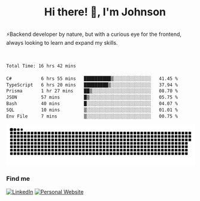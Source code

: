 <div id="user-content-toc">
  <ul align="center">
    <summary><h1 style="display: inline-block">Hi there! 👋, I'm Johnson</h1></summary>
  </ul>
</div>

⚡Backend developer by nature, but with a curious eye for the frontend, always looking to learn and expand my skills.

<br>


<!--START_SECTION:waka-->

```txt
Total Time: 16 hrs 42 mins

C#           6 hrs 55 mins   ██████████▒░░░░░░░░░░░░░░   41.45 %
TypeScript   6 hrs 20 mins   █████████▒░░░░░░░░░░░░░░░   37.94 %
Prisma       1 hr 27 mins    ██▒░░░░░░░░░░░░░░░░░░░░░░   08.70 %
JSON         57 mins         █▒░░░░░░░░░░░░░░░░░░░░░░░   05.75 %
Bash         40 mins         █░░░░░░░░░░░░░░░░░░░░░░░░   04.07 %
SQL          10 mins         ▒░░░░░░░░░░░░░░░░░░░░░░░░   01.01 %
Env File     7 mins          ▒░░░░░░░░░░░░░░░░░░░░░░░░   00.75 %
```

<!--END_SECTION:waka-->

<picture>
  <source  srcset="https://github.com/joshwambere/joshwambere/blob/output/github-contribution-grid-snake-dark.svg?palette=github-dark">
  <source  srcset="https://github.com/joshwambere/joshwambere/blob/output/github-contribution-grid-snake.svg">
  <img alt="github contribution grid snake animation" src="https://github.com/joshwambere/joshwambere/blob/output/github-contribution-grid-snake.svg">
</picture>

### Find me
<a href="https://www.linkedin.com/in/dusabe-johnson" target="_blank"><img src="https://img.shields.io/badge/LinkedIn-%230077B5.svg?&style=flat&logo=linkedin&logoColor=white" alt="LinkedIn"></a>
‎‎ [![Personal Website](https://img.shields.io/badge/visit-Johnsonis.me-blue)](https://johnsonis.me/)

